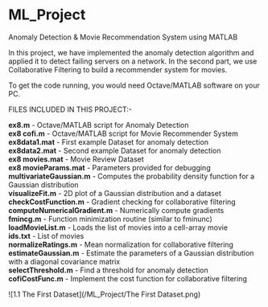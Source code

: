 # ML_Project
Anomaly Detection &amp; Movie Recommendation System using MATLAB  


In this project, we have implemented the anomaly detection algorithm and applied it to detect failing servers on a network. In the second part, we use Collaborative Filtering to build a recommender system for movies.   

To get the code running, you would need Octave/MATLAB software on your PC.   


FILES INCLUDED IN THIS PROJECT:-

**ex8.m** - Octave/MATLAB script for Anomaly Detection  
**ex8 cofi.m** - Octave/MATLAB script for Movie Recommender System  
**ex8data1.mat** - First example Dataset for anomaly detection  
**ex8data2.mat** - Second example Dataset for anomaly detection  
**ex8 movies.mat** - Movie Review Dataset  
**ex8 movieParams.mat** - Parameters provided for debugging   
**multivariateGaussian.m** - Computes the probability density function for a Gaussian distribution   
**visualizeFit.m** - 2D plot of a Gaussian distribution and a dataset  
**checkCostFunction.m** - Gradient checking for collaborative filtering   
**computeNumericalGradient.m** - Numerically compute gradients  
**fmincg.m** - Function minimization routine (similar to fminunc)   
**loadMovieList.m** - Loads the list of movies into a cell-array movie    
**ids.txt** - List of movies  
**normalizeRatings.m** - Mean normalization for collaborative filtering   
**estimateGaussian.m** - Estimate the parameters of a Gaussian distribution with a diagonal covariance matrix   
**selectThreshold.m** - Find a threshold for anomaly detection   
**cofiCostFunc.m** - Implement the cost function for collaborative filtering  



![1.1 The First Dataset](/ML_Project/The First Dataset.png)  

